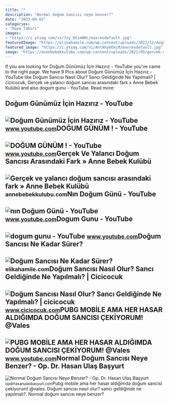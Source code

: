 ```yaml
---
title: ""
description: "Normal doğum sancısı neye benzer?"
date: "2023-04-03"
categories:
- "Ruya Tabiri"
images:
- "https://i.ytimg.com/vi/7zy_0timNMc/maxresdefault.jpg"
featuredImage: "https://elikahamile.com/wp-content/uploads/2022/12/dogum-sancisi-nekadar-surer.jpg"
featured_image: "https://i.ytimg.com/vi/AntAhy6EkLM/maxresdefault.jpg"
image: "https://annebebekkulubu.com/wp-content/uploads/2021/05/gercek-dogum-sancisi-nasil-anlasilir.jpg"
---
```


If you are looking for Doğum Günümüz İçin Hazırız - YouTube you've came to the right page. We have 9 Pics about Doğum Günümüz İçin Hazırız - YouTube like Doğum Sancısı Nasıl Olur? Sancı Geldiğinde Ne Yapılmalı? | cicicocuk, Gerçek ve yalancı doğum sancısı arasındaki fark » Anne Bebek Kulübü and also dogum gunu - YouTube. Read more:

Doğum Günümüz İçin Hazırız - YouTube
------------------------------------

 ![Doğum Günümüz İçin Hazırız - YouTube](https://i.ytimg.com/vi/0cb3ujkiHkc/maxresdefault.jpg) <small>www.youtube.com</small>DOĞUM GÜNÜM ! - YouTube
-----------------------

 ![DOĞUM GÜNÜM ! - YouTube](https://i.ytimg.com/vi/AntAhy6EkLM/maxresdefault.jpg) <small>www.youtube.com</small>Gerçek Ve Yalancı Doğum Sancısı Arasındaki Fark » Anne Bebek Kulübü
-------------------------------------------------------------------

 ![Gerçek ve yalancı doğum sancısı arasındaki fark » Anne Bebek Kulübü](https://annebebekkulubu.com/wp-content/uploads/2021/05/gercek-dogum-sancisi-nasil-anlasilir.jpg) <small>annebebekkulubu.com</small>Nın Doğum Günü - YouTube
------------------------

 ![nın Doğum Günü - YouTube](https://i.ytimg.com/vi/7zy_0timNMc/maxresdefault.jpg) <small>www.youtube.com</small>Dogum Gunu - YouTube
--------------------

 ![dogum gunu - YouTube](https://i.ytimg.com/vi/XozBXNwDUjM/maxresdefault.jpg) <small>www.youtube.com</small>Doğum Sancısı Ne Kadar Sürer?
-----------------------------

 ![Doğum Sancısı Ne Kadar Sürer?](https://elikahamile.com/wp-content/uploads/2022/12/dogum-sancisi-nekadar-surer.jpg) <small>elikahamile.com</small>Doğum Sancısı Nasıl Olur? Sancı Geldiğinde Ne Yapılmalı? | Cicicocuk
--------------------------------------------------------------------

 ![Doğum Sancısı Nasıl Olur? Sancı Geldiğinde Ne Yapılmalı? | cicicocuk](https://www.cicicocuk.com/mi-photo/dogum-sancisi-nasil-olur.jpeg) <small>www.cicicocuk.com</small>PUBG MOBİLE AMA HER HASAR ALDIĞIMDA DOĞUM SANCISI ÇEKİYORUM! @Vales
-------------------------------------------------------------------

 ![PUBG MOBİLE AMA HER HASAR ALDIĞIMDA DOĞUM SANCISI ÇEKİYORUM! @Vales](https://i.ytimg.com/vi/WBiR_7lIEr4/maxresdefault.jpg) <small>www.youtube.com</small>Normal Doğum Sancısı Neye Benzer? - Op. Dr. Hasan Ulaş Başyurt
--------------------------------------------------------------

 ![Normal Doğum Sancısı Neye Benzer? - Op. Dr. Hasan Ulaş Başyurt](https://opdrhasanulasbasyurt.com/wp-content/uploads/2022/01/normal-dogum-sancisi-neye-benzer.jpg) <small>opdrhasanulasbasyurt.com</small>Pubg mobi̇le ama her hasar aldiğimda doğum sancisi çeki̇yorum! @vales. Doğum sancısı nasıl olur? sancı geldiğinde ne yapılmalı?. Normal doğum sancısı neye benzer?
